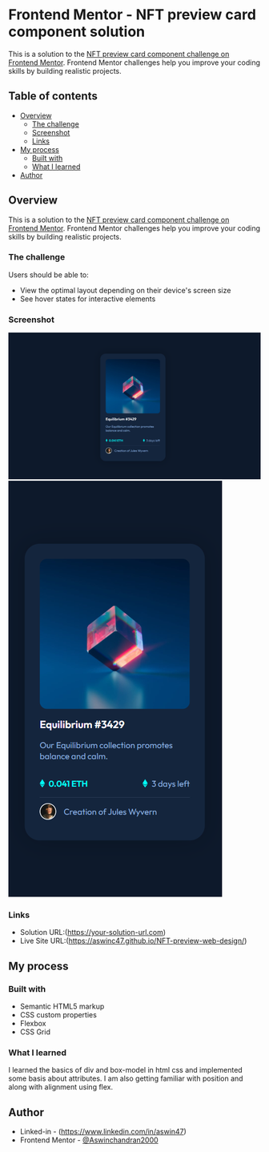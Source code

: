 # Frontend Mentor - NFT preview card component solution

This is a solution to the [NFT preview card component challenge on Frontend Mentor](https://www.frontendmentor.io/challenges/nft-preview-card-component-SbdUL_w0U). Frontend Mentor challenges help you improve your coding skills by building realistic projects. 

## Table of contents

- [Overview](#overview)
  - [The challenge](#the-challenge)
  - [Screenshot](#screenshot)
  - [Links](#links)
- [My process](#my-process)
  - [Built with](#built-with)
  - [What I learned](#what-i-learned)
- [Author](#author)

## Overview

This is a solution to the [NFT preview card component challenge on Frontend Mentor](https://www.frontendmentor.io/challenges/nft-preview-card-component-SbdUL_w0U). Frontend Mentor challenges help you improve your coding skills by building realistic projects. 


### The challenge

Users should be able to:

- View the optimal layout depending on their device's screen size
- See hover states for interactive elements

### Screenshot
![](/screenshots/desktop%20preview.png)
![](/screenshots/Capture.PNG)
### Links

- Solution URL:(https://your-solution-url.com)
- Live Site URL:(https://aswinc47.github.io/NFT-preview-web-design/)

## My process

### Built with

- Semantic HTML5 markup
- CSS custom properties
- Flexbox
- CSS Grid

### What I learned

I learned the basics of div and box-model in html css and implemented some basis about attributes.
I am also getting familiar with position and along with alignment using flex.


## Author
- Linked-in - (https://www.linkedin.com/in/aswin47)
- Frontend Mentor - [@Aswinchandran2000](https://www.frontendmentor.io/profile/Aswinchandran2000)